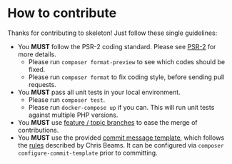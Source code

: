 # How to contribute

Thanks for contributing to skeleton! Just follow these single guidelines:

* You __MUST__ follow the PSR-2 coding standard. Please see [PSR-2](http://www.php-fig.org/psr/psr-2/) for more details.
    * Please run `composer format-preview` to see which codes should be fixed.
    * Please run `composer format` to fix coding style, before sending pull requests.
* You __MUST__ pass all unit tests in your local environment.
    * Please run `composer test`.
    * Please run `docker-compose up` if you can. This will run unit tests against multiple PHP versions.
* You __MUST__ use [feature / topic branches](https://git-scm.com/book/en/v2/Git-Branching-Branching-Workflows) to ease the merge of contributions.
* You __MUST__ use the provided [commit message template](../.gitmessage), which follows the [rules](http://chris.beams.io/posts/git-commit/) described by Chris Beams. It can be configured via `composer configure-commit-template` prior to committing.
